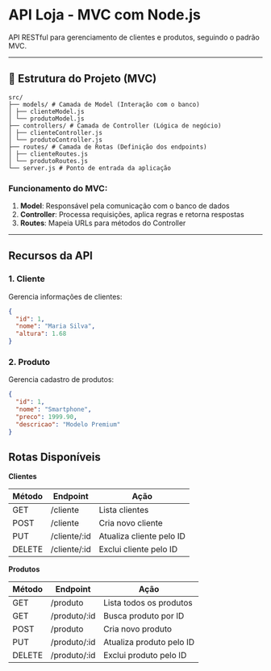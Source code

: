 # API Loja - MVC com Node.js

API RESTful para gerenciamento de clientes e produtos, seguindo o padrão MVC.

---

## 📁 Estrutura do Projeto (MVC)
```
src/
├── models/ # Camada de Model (Interação com o banco)
│ ├── clienteModel.js
│ └── produtoModel.js
├── controllers/ # Camada de Controller (Lógica de negócio)
│ ├── clienteController.js
│ └── produtoController.js
├── routes/ # Camada de Rotas (Definição dos endpoints)
│ ├── clienteRoutes.js
│ └── produtoRoutes.js
└── server.js # Ponto de entrada da aplicação
```
### Funcionamento do MVC:
1. **Model**: Responsável pela comunicação com o banco de dados
2. **Controller**: Processa requisições, aplica regras e retorna respostas
3. **Routes**: Mapeia URLs para métodos do Controller

---

## Recursos da API

### 1. Cliente
Gerencia informações de clientes:
```json
{
  "id": 1,
  "nome": "Maria Silva",
  "altura": 1.68
}
```

### 2. Produto

Gerencia cadastro de produtos:
```json
{
  "id": 1,
  "nome": "Smartphone",
  "preco": 1999.90,
  "descricao": "Modelo Premium"
}
```

## Rotas Disponíveis
**Clientes**

Método|Endpoint|Ação
-|-|-
GET|/cliente|Lista clientes
POST|/cliente|Cria novo cliente
PUT|/cliente/:id|Atualiza cliente pelo ID
DELETE|/cliente/:id|Exclui cliente pelo ID

**Produtos**

Método|Endpoint|Ação
-|-|-
GET|/produto|Lista todos os produtos
GET|/produto/:id|Busca produto por ID
POST|/produto|Cria novo produto
PUT|/produto/:id|Atualiza produto pelo ID
DELETE|/produto/:id|Exclui produto pelo ID
